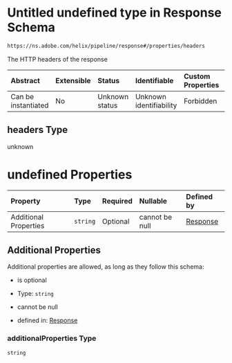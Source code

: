 # Untitled undefined type in Response Schema

```txt
https://ns.adobe.com/helix/pipeline/response#/properties/headers
```

The HTTP headers of the response

| Abstract            | Extensible | Status         | Identifiable            | Custom Properties | Additional Properties | Access Restrictions | Defined In                                                           |
| :------------------ | :--------- | :------------- | :---------------------- | :---------------- | :-------------------- | :------------------ | :------------------------------------------------------------------- |
| Can be instantiated | No         | Unknown status | Unknown identifiability | Forbidden         | Allowed               | none                | [response.schema.json*](response.schema.json "open original schema") |

## headers Type

unknown

# undefined Properties

| Property              | Type     | Required | Nullable       | Defined by                                                                                                                                              |
| :-------------------- | :------- | :------- | :------------- | :------------------------------------------------------------------------------------------------------------------------------------------------------ |
| Additional Properties | `string` | Optional | cannot be null | [Response](response-properties-headers-additionalproperties.md "https://ns.adobe.com/helix/pipeline/response#/properties/headers/additionalProperties") |

## Additional Properties

Additional properties are allowed, as long as they follow this schema:



*   is optional

*   Type: `string`

*   cannot be null

*   defined in: [Response](response-properties-headers-additionalproperties.md "https://ns.adobe.com/helix/pipeline/response#/properties/headers/additionalProperties")

### additionalProperties Type

`string`
